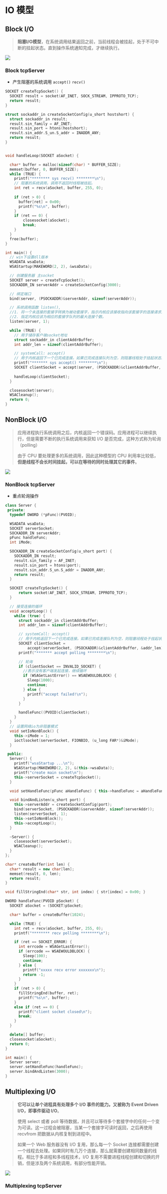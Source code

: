 # IO 模型

## Block I/O

> **阻塞I/O模型**，在系统调用结果返回之前，当前线程会被挂起，处于不可中断的挂起状态。直到操作系统通知完成，才继续执行。

![](../../../images/IO/IO.Blocking.png)

### Block tcpServer

+ 产生阻塞的系统调用 `accept()` `recv()` 

```c
SOCKET createTcpSocket() {
  SOCKET result = socket(AF_INET, SOCK_STREAM, IPPROTO_TCP);
  return result;
}

struct sockaddr_in createSocketConfig(u_short hostshort) {
  struct sockaddr_in result;
  result.sin_family = AF_INET;
  result.sin_port = htons(hostshort);
  result.sin_addr.S_un.S_addr = INADDR_ANY;
  return result;
}


void handleLoop(SOCKET aSocket) {

  char* buffer = malloc(sizeof(char) * BUFFER_SIZE);
  memset(buffer, 0, BUFFER_SIZE);
  while (TRUE) {
    printf("******** sys recv() ********\n");
    // 阻塞的系统调用，调用不返回时线程被挂起。
    int ret = recv(aSocket, buffer, 255, 0);
    
    if (ret > 0) {
      buffer[ret] = 0x00;
      printf("%s\n", buffer);
    }
    if (ret == 0) {
        closesocket(aSocket);
        break;
    }
  }
  free(buffer);
}

int main() {
  // win下设置dll版本
  WSADATA wsaData;
  WSAStartup(MAKEWORD(2, 2), &wsaData);

  // 创建服务器 主socket
  SOCKET server = createTcpSocket();
  SOCKADDR_IN serverAddr = createSocketConfig(3000);

  // 绑定端口
  bind(server, (PSOCKADDR)&serverAddr, sizeof(serverAddr));

  // 系统调用函数 listen(), 
  //1. 将一个未连接的套接字转换为被动套接字，指示内核应该接收指向该套接字的连接请求。
  //2. 指定内核应该为相应的套接字队列的最大连接个数。
  listen(server, 1);

  while (TRUE) {
    // 用于储存客户端socket地址
    struct sockaddr_in clientAddrBuffer;
    int addr_len = sizeof(clientAddrBuffer);

    // systemCall: accept()
    // 用于内核返回下一个已完成连接。如果已完成连接队列为空，则阻塞线程处于挂起状态。
    printf("******* sys accept() ********\n");
    SOCKET clientSocket = accept(server, (PSOCKADDR)&clientAddrBuffer, &addr_len);
    
    handleLoop(clientSocket);
  }

  closesocket(server);
  WSACleanup();
  return 0;
}
```



## NonBlock I/O

> 应用进程执行系统调用之后，内核返回一个错误码。应用进程可以继续执行，但是需要不断的执行系统调用来获知 I/O 是否完成，这种方式称为轮询（polling）
>
> 由于 CPU 要处理更多的系统调用，因此这种模型的 CPU 利用率比较低，**但是线程不会长时间挂起，可以在等待的同时处理其它的事件**。

![](../../../images/IO/IO.NonBlock.png)

### NonBlock tcpServer

+ 重点轮询操作

```c++
class Server {
 private:
  typedef DWORD (*pFunc)(PVOID);

  WSADATA wsaData;
  SOCKET serverSocket;
  SOCKADDR_IN serverAddr;
  pFunc handleFunc;
  int iMode;

  SOCKADDR_IN createSocketConfig(u_short port) {
    SOCKADDR_IN result;
    result.sin_family = AF_INET;
    result.sin_port = htons(port);
    result.sin_addr.S_un.S_addr = INADDR_ANY;
    return result;
  }

  SOCKET createTcpSocket() { 
      return socket(AF_INET, SOCK_STREAM, IPPROTO_TCP); 
  }

  // 接受连接的循环
  void acceptLoop() {
    while (true) {
      struct sockaddr_in clientAddrBuffer;
      int addr_len = sizeof(clientAddrBuffer);

      // systemCall: accept()
      // 用于内核返回下一个已完成连接。如果已完成连接队列为空，则阻塞线程处于挂起状态。
      SOCKET clientSocket =
          accept(serverSocket, (PSOCKADDR)&clientAddrBuffer, &addr_len);
      printf("******* accept polling ********\n");

      // 轮询
      if (clientSocket == INVALID_SOCKET) {
        //表示没有客户端发起连接，继续循环
        if (WSAGetLastError() == WSAEWOULDBLOCK) {
          Sleep(1000);
          continue;
        } else {
          printf("accept failed!\n");
        }
      }

      handleFunc((PVOID)clientSocket);
    }
  }
  // 设置网络io为非阻塞模式
  void setIoNonBlock() {
    this->iMode = 1;
    ioctlsocket(serverSocket, FIONBIO, (u_long FAR*)&iMode);
  }

 public:
  Server() {
    printf("wsaStartup ...\n");
    WSAStartup(MAKEWORD(2, 2), &(this->wsaData));
    printf("create main socket\n");
    this->serverSocket = createTcpSocket();
  }

  void setHandleFunc(pFunc aHandleFunc) { this->handleFunc = aHandleFunc; }

  void bindAndListen(u_short port) {
    this->serverAddr = createSocketConfig(port);
    bind(serverSocket, (PSOCKADDR)&serverAddr, sizeof(serverAddr));
    listen(serverSocket, 1);
    this->setIoNonBlock();
    this->acceptLoop();
  }

  ~Server() {
    closesocket(serverSocket);
    WSACleanup();
  }
};
```

```c++
char* createBuffer(int len) {
  char* result = new char[len];
  memset(result, 0, len);
  return result;
}

void fillStringEnd(char* str, int index) { str[index] = 0x00; }

DWORD handleFunc(PVOID pSocket) {
  SOCKET aSocket = (SOCKET)pSocket;

  char* buffer = createBuffer(1024);

  while (TRUE) {
    int ret = recv(aSocket, buffer, 255, 0);
    printf("******** recv polling ********\n");

    if (ret == SOCKET_ERROR) {
      int errcode = WSAGetLastError();
      if (errcode == WSAEWOULDBLOCK) {
        Sleep(100);
        continue;
      } else {
        printf("xxxxx recv error xxxxxxx\n");
        return -1;
      }
    }
	if (ret > 0) {
      fillStringEnd(buffer, ret);
      printf("%s\n", buffer);
    } 
    else if (ret == 0) {
      printf("client socket closed\n");
      break;
    } 
  }

  delete[] buffer;
  closesocket(aSocket);
  return 0;
}

int main() {
  Server server;
  server.setHandleFunc(handleFunc);
  server.bindAndListen(3000);
}
```



## Multiplexing I/O

> **它可以让单个进程具有处理多个 I/O 事件的能力。又被称为 Event Driven I/O，即事件驱动 I/O**。
>
> 使用 select 或者 poll 等待数据，并且可以等待多个套接字中的任何一个变为可读。这一过程会被阻塞，当某一个套接字可读时返回，之后再使用 recvfrom 把数据从内核复制到进程中。
>
> 如果一个 Web 服务器没有 I/O 复用，那么每一个 Socket 连接都需要创建一个线程去处理。如果同时有几万个连接，那么就需要创建相同数量的线程。相比于多进程和多线程技术，I/O 复用不需要进程线程创建和切换的开销，但是涉及两个系统调用，有部分性能开销。

![](../../../images/IO/IO.Multiplexing.png)

### Multiplexing tcpServer

